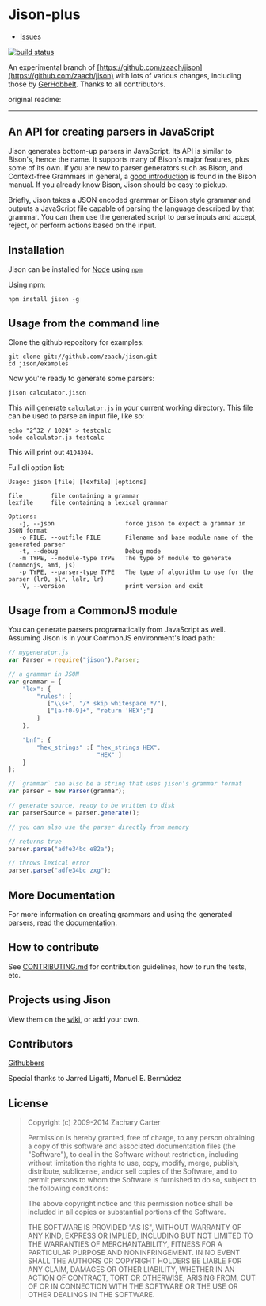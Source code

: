 Jison-plus
=====
* [Issues](http://github.com/deathcap/jison-plus/issues)

[![build status](https://secure.travis-ci.org/deathcap/jison-plus.png)](http://travis-ci.org/deathcap/jison-plus)

An experimental branch of [https://github.com/zaach/jison](https://github.com/zaach/jison) with lots of various changes,
including those by [GerHobbelt](https://github.com/GerHobbelt/jison/). Thanks to all contributors.

original readme:

---



An API for creating parsers in JavaScript
-----------------------------------------

Jison generates bottom-up parsers in JavaScript. Its API is similar to Bison's, hence the name. It supports many of Bison's major features, plus some of its own. If you are new to parser generators such as Bison, and Context-free Grammars in general, a [good introduction][1] is found in the Bison manual. If you already know Bison, Jison should be easy to pickup.

Briefly, Jison takes a JSON encoded grammar or Bison style grammar and outputs a JavaScript file capable of parsing the language described by that grammar. You can then use the generated script to parse inputs and accept, reject, or perform actions based on the input.

Installation
------------
Jison can be installed for [Node](http://nodejs.org) using [`npm`](http://github.com/isaacs/npm/)

Using npm:

    npm install jison -g

Usage from the command line
---------------------------

Clone the github repository for examples:

    git clone git://github.com/zaach/jison.git
    cd jison/examples

Now you're ready to generate some parsers:

    jison calculator.jison

This will generate `calculator.js` in your current working directory. This file can be used to parse an input file, like so:

    echo "2^32 / 1024" > testcalc
    node calculator.js testcalc

This will print out `4194304`.

Full cli option list:

    Usage: jison [file] [lexfile] [options]

    file        file containing a grammar
    lexfile     file containing a lexical grammar

    Options:
       -j, --json                    force jison to expect a grammar in JSON format
       -o FILE, --outfile FILE       Filename and base module name of the generated parser
       -t, --debug                   Debug mode
       -m TYPE, --module-type TYPE   The type of module to generate (commonjs, amd, js)
       -p TYPE, --parser-type TYPE   The type of algorithm to use for the parser (lr0, slr, lalr, lr)
       -V, --version                 print version and exit


Usage from a CommonJS module
----------------------------

You can generate parsers programatically from JavaScript as well. Assuming Jison is in your CommonJS environment's load path:

```javascript
// mygenerator.js
var Parser = require("jison").Parser;

// a grammar in JSON
var grammar = {
    "lex": {
        "rules": [
           ["\\s+", "/* skip whitespace */"],
           ["[a-f0-9]+", "return 'HEX';"]
        ]
    },

    "bnf": {
        "hex_strings" :[ "hex_strings HEX",
                         "HEX" ]
    }
};

// `grammar` can also be a string that uses jison's grammar format
var parser = new Parser(grammar);

// generate source, ready to be written to disk
var parserSource = parser.generate();

// you can also use the parser directly from memory

// returns true
parser.parse("adfe34bc e82a");

// throws lexical error
parser.parse("adfe34bc zxg");
```

More Documentation
------------------
For more information on creating grammars and using the generated parsers, read the [documentation](http://jison.org/docs).

How to contribute
-----------------

See [CONTRIBUTING.md](https://github.com/zaach/jison/blob/master/CONTRIBUTING.md) for contribution guidelines, how to run the tests, etc.

Projects using Jison
--------------------

View them on the [wiki](https://github.com/zaach/jison/wiki/ProjectsUsingJison), or add your own.


Contributors
------------
[Githubbers](http://github.com/zaach/jison/contributors)

Special thanks to Jarred Ligatti, Manuel E. Bermúdez

License
-------

> Copyright (c) 2009-2014 Zachary Carter
>
>  Permission is hereby granted, free of
> charge, to any person  obtaining a
> copy of this software and associated
> documentation  files (the "Software"),
> to deal in the Software without
> restriction, including without
> limitation the rights to use,  copy,
> modify, merge, publish, distribute,
> sublicense, and/or sell  copies of the
> Software, and to permit persons to
> whom the  Software is furnished to do
> so, subject to the following
> conditions:
>
>  The above copyright notice and this
> permission notice shall be  included
> in all copies or substantial portions
> of the Software.
>
>  THE SOFTWARE IS PROVIDED "AS IS",
> WITHOUT WARRANTY OF ANY KIND,  EXPRESS
> OR IMPLIED, INCLUDING BUT NOT LIMITED
> TO THE WARRANTIES  OF MERCHANTABILITY,
> FITNESS FOR A PARTICULAR PURPOSE AND
> NONINFRINGEMENT. IN NO EVENT SHALL THE
> AUTHORS OR COPYRIGHT  HOLDERS BE
> LIABLE FOR ANY CLAIM, DAMAGES OR OTHER
> LIABILITY,  WHETHER IN AN ACTION OF
> CONTRACT, TORT OR OTHERWISE, ARISING
> FROM, OUT OF OR IN CONNECTION WITH THE
> SOFTWARE OR THE USE OR  OTHER DEALINGS
> IN THE SOFTWARE.


  [1]: http://dinosaur.compilertools.net/bison/bison_4.html

